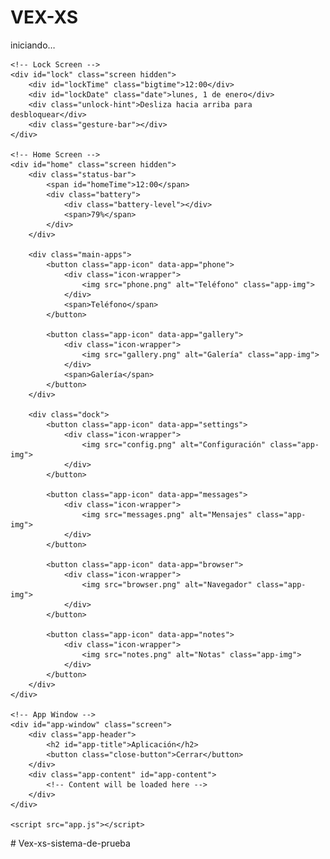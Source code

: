 <!DOCTYPE html>
<html lang="es">
<head>
    <meta charset="UTF-8">
    <meta name="viewport" content="width=device-width, initial-scale=1.0">
    <title>Vex XS - Beta</title>
    <link rel="stylesheet" href="style.css">
</head>
<body>
    <!-- Boot Screen -->
    <div id="boot" class="screen">
        <div class="boot-inner">
            <h1 class="logo">VEX-XS</h1>
            <p class="sub">iniciando…</p>
        </div>
    </div>

    <!-- Lock Screen -->
    <div id="lock" class="screen hidden">
        <div id="lockTime" class="bigtime">12:00</div>
        <div id="lockDate" class="date">lunes, 1 de enero</div>
        <div class="unlock-hint">Desliza hacia arriba para desbloquear</div>
        <div class="gesture-bar"></div>
    </div>

    <!-- Home Screen -->
    <div id="home" class="screen hidden">
        <div class="status-bar">
            <span id="homeTime">12:00</span>
            <div class="battery">
                <div class="battery-level"></div>
                <span>79%</span>
            </div>
        </div>

        <div class="main-apps">
            <button class="app-icon" data-app="phone">
                <div class="icon-wrapper">
                    <img src="phone.png" alt="Teléfono" class="app-img">
                </div>
                <span>Teléfono</span>
            </button>

            <button class="app-icon" data-app="gallery">
                <div class="icon-wrapper">
                    <img src="gallery.png" alt="Galería" class="app-img">
                </div>
                <span>Galería</span>
            </button>
        </div>

        <div class="dock">
            <button class="app-icon" data-app="settings">
                <div class="icon-wrapper">
                    <img src="config.png" alt="Configuración" class="app-img">
                </div>
            </button>

            <button class="app-icon" data-app="messages">
                <div class="icon-wrapper">
                    <img src="messages.png" alt="Mensajes" class="app-img">
                </div>
            </button>

            <button class="app-icon" data-app="browser">
                <div class="icon-wrapper">
                    <img src="browser.png" alt="Navegador" class="app-img">
                </div>
            </button>

            <button class="app-icon" data-app="notes">
                <div class="icon-wrapper">
                    <img src="notes.png" alt="Notas" class="app-img">
                </div>
            </button>
        </div>
    </div>

    <!-- App Window -->
    <div id="app-window" class="screen">
        <div class="app-header">
            <h2 id="app-title">Aplicación</h2>
            <button class="close-button">Cerrar</button>
        </div>
        <div class="app-content" id="app-content">
            <!-- Content will be loaded here -->
        </div>
    </div>

    <script src="app.js"></script>
</body>
</html># Vex-xs-sistema-de-prueba
